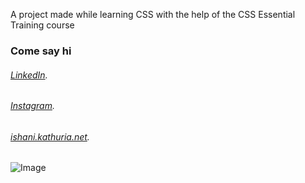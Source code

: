 

A project made while learning CSS with the help of the CSS Essential Training course

### Come say hi
###### [LinkedIn](https://www.linkedin.com/in/ishani-kathuria/).
###### [Instagram](https://www.instagram.com/ii.meraki.ii/?hl=en).
###### [ishani.kathuria.net](https://ishani.kathuria.net/).


![Image](https://github.com/ikathuria/css-project/blob/master/images/thumbs-up.jpeg)
